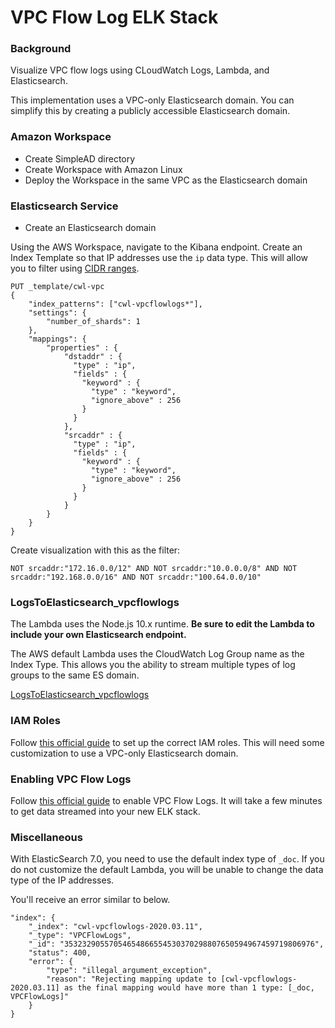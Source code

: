 # VPC Flow Log ELK Stack

### Background

Visualize VPC flow logs using CLoudWatch Logs, Lambda, and Elasticsearch.

This implementation uses a VPC-only Elasticsearch domain. You can simplify this by creating a publicly accessible Elasticsearch domain.

### Amazon Workspace

- Create SimpleAD directory
- Create Workspace with Amazon Linux
- Deploy the Workspace in the same VPC as the Elasticsearch domain

### Elasticsearch Service

- Create an Elasticsearch domain

Using the AWS Workspace, navigate to the Kibana endpoint. Create an Index Template so that IP addresses use the `ip` data type. This will allow you to filter using [CIDR ranges](https://en.wikipedia.org/wiki/Classless_Inter-Domain_Routing).

```
PUT _template/cwl-vpc
{
    "index_patterns": ["cwl-vpcflowlogs*"],
    "settings": {
        "number_of_shards": 1
    },
    "mappings": {
        "properties" : {
            "dstaddr" : {
              "type" : "ip",
              "fields" : {
                "keyword" : {
                  "type" : "keyword",
                  "ignore_above" : 256
                }
              }
            },
            "srcaddr" : {
              "type" : "ip",
              "fields" : {
                "keyword" : {
                  "type" : "keyword",
                  "ignore_above" : 256
                }
              }
            }
        }
    }
}
```
Create visualization with this as the filter:

`NOT srcaddr:"172.16.0.0/12" AND NOT srcaddr:"10.0.0.0/8" AND NOT srcaddr:"192.168.0.0/16" AND NOT srcaddr:"100.64.0.0/10"`

### LogsToElasticsearch_vpcflowlogs

The Lambda uses the Node.js 10.x runtime. **Be sure to edit the Lambda to include your own Elasticsearch endpoint.**

The AWS default Lambda uses the CloudWatch Log Group name as the Index Type. This allows you the ability to stream multiple types of log groups to the same ES domain.

[LogsToElasticsearch_vpcflowlogs](LogsToElasticsearch_vpcflowlogs.js)

### IAM Roles

Follow [this official guide](https://docs.aws.amazon.com/vpc/latest/userguide/flow-logs-cwl.html) to set up the correct IAM roles. This will need some customization to use a VPC-only Elasticsearch domain.

### Enabling VPC Flow Logs

Follow [this official guide](https://aws.amazon.com/blogs/aws/vpc-flow-logs-log-and-view-network-traffic-flows/) to enable VPC Flow Logs. It will take a few minutes to get data streamed into your new ELK stack.

### Miscellaneous

 With ElasticSearch 7.0, you need to use the default index type of `_doc`. If you do not customize the default Lambda, you will be unable to change the data type of the IP addresses.

You'll receive an error similar to below.

```
"index": {
    "_index": "cwl-vpcflowlogs-2020.03.11",
    "_type": "VPCFlowLogs",
    "_id": "35323290557054654866554530370298807650594967459719806976",
    "status": 400,
    "error": {
        "type": "illegal_argument_exception",
        "reason": "Rejecting mapping update to [cwl-vpcflowlogs-2020.03.11] as the final mapping would have more than 1 type: [_doc, VPCFlowLogs]"
    }
}
```
